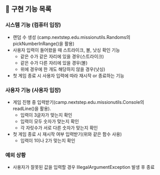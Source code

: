 ## 🧾 구현 기능 목록
### 시스템 기능 (컴퓨터 입장) 
* 랜덤 수 생성 (camp.nextstep.edu.missionutils.Randoms의 pickNumberInRange()을 활용)
* 사용자 입력이 들어왔을 때 스트라이크, 볼, 낫싱 확인 기능
  * 같은 수가 같은 자리에 있을 경우(스트라이크)
  * 같은 수가 다른 자리에 있을 경우(볼)
  * 위에 경우에 한 개도 해당하지 않을 경우(낫싱)
* 첫 게임 종료 시 사용자 입력에 따라 재시작 or 종료하는 기능 

### 사용자 기능 (사용자 입장)
* 게임 진행 중 입력받기(camp.nextstep.edu.missionutils.Console의 readLine()을 활용).
  * 입력이 3글자가 맞는지 확인
  * 입력이 모두 숫자가 맞는지 확인
  * 각 자릿수가 서로 다른 숫자가 맞는지 확인
* 첫 게임 종료 시 재시작 여부 입력받기(위와 같은 함수 사용)
  * 입력이 1이나 2가 맞는지 확인

### 예외 상황
* 사용자가 잘못된 값을 입력할 경우 IllegalArgumentException 발생 후 종료 